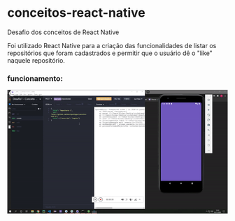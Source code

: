 # conceitos-react-native
Desafio dos conceitos de React Native

Foi utilizado React Native para a criação das funcionalidades de listar os repositórios que foram cadastrados e permitir que o usuário dê o "like" naquele repositório.

### funcionamento:
![](reactnative.gif)
